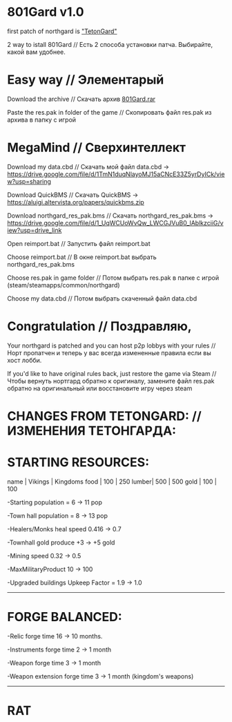 # 801Gard v1.0

first patch of northgard is ["TetonGard"](https://github.com/i7ok/tetongard)

2 way to istall 801Gard  //  Есть 2 способа установки патча. Выбирайте, какой вам удобнее.

#  Easy way // Элементарый

Download the archive // Скачать архив [801Gard.rar](https://drive.google.com/file/d/1kEWvSCpVoYi5ZSOFaBCCkMAgEPkBS6mE/view?usp=sharing)
   
Paste the res.pak in folder of the game // Скопировать файл res.pak из архива в папку с игрой

# MegaMind // Сверхинтеллект

Download my data.cbd // Скачать мой файл data.cbd -> https://drive.google.com/file/d/1TmN1duqNlayoMJ15aCNcE33Z5yrDyICk/view?usp=sharing

Download QuickBMS // Скачать QuickBMS -> https://aluigi.altervista.org/papers/quickbms.zip
   
Download northgard_res_pak.bms // Скачать northgard_res_pak.bms -> https://drive.google.com/file/d/1_UqWCUoWvQw_LWCGJVuB0_lAblkzciiG/view?usp=drive_link

Open reimport.bat // Запустить файл reimport.bat

Choose reimport.bat // В окне reimport.bat выбрать northgard_res_pak.bms

Choose res.pak in game folder // Потом выбрать res.pak в папке с игрой (steam/steamapps/common/northgard)

Choose my data.cbd // Потом выбрать скаченный файл data.cbd

# Congratulation // Поздравляю, 
Your northgard is patched and you can host p2p lobbys with your rules // Норт пропатчен и теперь у вас всегда измененные правила если вы хост лобби.

If you'd like to have original rules back, just restore the game via Steam // Чтобы вернуть нортгард обратно к оригиналу, замените файл res.pak обратно на оригинальный или восстановите игру через steam

# CHANGES FROM TETONGARD: // ИЗМЕНЕНИЯ ТЕТОНГАРДА: 

# STARTING RESOURCES:
name  | Vikings | Kingdoms
food  |   100   |   250
lumber|   500   |   500
gold  |   100   |   100

-Starting population = 6 -> 11 pop

-Town hall population = 8 -> 13 pop

-Healers/Monks heal speed 0.416 -> 0.7

-Townhall gold produce +3 -> +5 gold

-Mining speed 0.32 -> 0.5

-MaxMilitaryProduct 10 -> 100

-Upgraded buildings Upkeep Factor = 1.9 -> 1.0

----------------------------------------------------------------
# FORGE BALANCED:

-Relic forge time 16 -> 10 months.

-Instruments forge time 2 -> 1 month

-Weapon forge time 3 -> 1 month

-Weapon extension forge time 3 -> 1 month (kingdom's weapons)

----------------------------------------------------------------

# RAT

